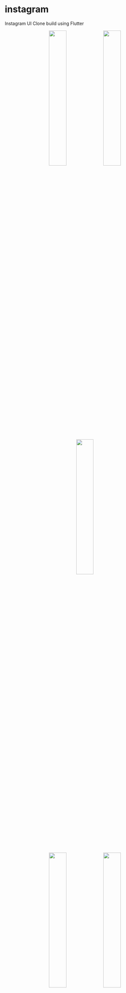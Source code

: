 # instagram

Instagram UI Clone build using Flutter 

<p align="center" width="100%">
    <img width="33%" src="https://user-images.githubusercontent.com/40269564/93731917-d4d7fd80-fbec-11ea-9a06-18e52da75ffa.png"> 
    <img width="33%" src="https://user-images.githubusercontent.com/40269564/93731971-0650c900-fbed-11ea-986f-5a40f5b72086.png"> 
    <img width="33%" src="https://user-images.githubusercontent.com/40269564/93731982-136db800-fbed-11ea-8239-caa9effb3fdf.png">
</p>

<p align="center" width="100%">
    <img width="33%" src="https://user-images.githubusercontent.com/40269564/93731976-0c46aa00-fbed-11ea-883e-a685f5e36494.png"> 
    <img width="33%" src="https://user-images.githubusercontent.com/40269564/93731990-1bc5f300-fbed-11ea-8ed4-f02888deeab0.png">
</p>










## Getting Started

This project is a starting point for a Flutter application.

A few resources to get you started if this is your first Flutter project:

- [Lab: Write your first Flutter app](https://flutter.dev/docs/get-started/codelab)
- [Cookbook: Useful Flutter samples](https://flutter.dev/docs/cookbook)

For help getting started with Flutter, view our
[online documentation](https://flutter.dev/docs), which offers tutorials,
samples, guidance on mobile development, and a full API reference.
